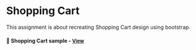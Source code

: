 
# Shopping Cart

This assignment is about recreating Shopping Cart design using bootstrap.

<h4>🔹 Shopping Cart sample - <a href="https://simonakom.github.io/shopping-cart/richard-gere.html" style="font-size:small;">View</a><h4>
